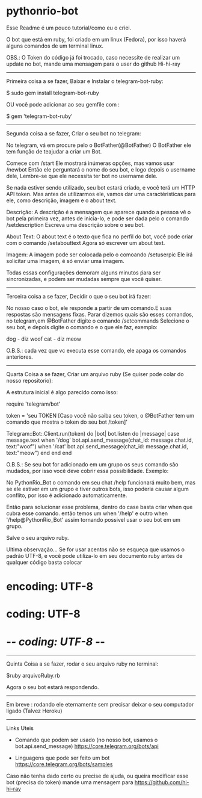 # pythonrio-bot
Esse Readme é um pouco tutorial/como eu o criei.

O bot que está em ruby, foi criado em um linux (Fedora), por isso haverá alguns comandos de um terminal linux.

OBS.: O Token do código já foi trocado, caso necessite de realizar um update no bot, mande uma mensagem para o user do github Hi-hi-ray

------------------------------------------------------------------------------------------------------------------------------
Primeira coisa a se fazer, Baixar e Instalar o telegram-bot-ruby:

$ sudo gem install telegram-bot-ruby

OU você pode adicionar ao seu gemfile com : 

$ gem 'telegram-bot-ruby'

------------------------------------------------------------------------------------------------------------------------------
Segunda coisa a se fazer, Criar o seu bot no telegram:

No telegram, vá em procure pelo o BotFather(@BotFather)
O BotFather ele tem função de teajudar a criar um Bot.

Comece com /start
Ele mostrará inúmeras opções, mas vamos usar /newbot
Então ele perguntará o nome do seu bot, e logo depois o username dele, Lembre-se que ele necessita ter bot no username dele.

Se nada estiver sendo utilizado, seu bot estará criado, e você terá um HTTP API token.
Mas antes de utilizarmos ele, vamos dar uma caractéristicas para ele, como descrição, imagem e o about text.

Descrição:
A descrição é a mensagem que aparece quando a pessoa vê o bot pela primeira vez, antes de inicia-lo, e pode ser dada pelo o comando /setdescription
Escreva uma descrição sobre o seu bot.

About Text:
O about text é o texto que fica no perfil do bot, você pode criar com o comando /setabouttext
Agora só escrever um about text.

Imagem:
A imagem pode ser colocada pelo o comoando /setuserpic
Ele irá solicitar uma imagem, é só enviar uma imagem. 

Todas essas configurações demoram alguns minutos ṕara ser sincronizadas, e podem ser mudadas sempre que você quiser.

------------------------------------------------------------------------------------------------------------------------------
Terceira coisa a se fazer, Decidir o que o seu bot irá fazer:

No nosso caso o bot, ele responde a partir de um comando.E suas respostas são mensagens fixas.
Parar dizemos quais são esses comandos, no telegram,em @BotFather digite o comando /setcommands
Selecione o seu bot, e depois digite o comando e o que ele faz, exemplo:

dog - diz woof
cat - diz meow

O.B.S.: cada vez que vc executa esse comando, ele apaga os comandos anteriores.

------------------------------------------------------------------------------------------------------------------------------
Quarta Coisa a se fazer, Criar um arquivo ruby (Se quiser pode colar do nosso repositorio):

A estrutura inicial é algo parecido como isso:

require 'telegram/bot'

token = 'seu TOKEN [Caso você não saiba seu token, o @BotFather tem um comando que mostra o token do seu bot /token]'

Telegram::Bot::Client.run(token) do |bot|
  bot.listen do |message|
    case message.text
      when '/dog'
        bot.api.send_message(chat_id: message.chat.id, text:"woof")
      when '/cat'
        bot.api.send_message(chat_id: message.chat.id, text:"meow")
    end
  end
end  

O.B.S.: Se seu bot for adicionado em um grupo os seus comando são mudados, por isso você deve cobrir essa possibilidade. 
Exemplo:

No PythonRio_Bot o comando em seu chat /help funcionará muito bem, mas se ele estiver em um grupo e tiver outros bots, isso poderia causar algum conflito, por isso é adicionado automaticamente.

Então para solucionar esse problema, dentro do case basta criar when que cubra esse comando.
 então temos um 
 when '/help'
 e outro 
 when '/help@PythonRio_Bot'
 assim tornando possivel usar o seu bot em um grupo.

Salve o seu arquivo ruby.

Ultima observação... Se for usar acentos não se esqueça que usamos o padrão UTF-8, e você pode utiliza-lo em seu documento ruby antes de qualquer código basta colocar

# encoding: UTF-8
# coding: UTF-8
# -*- coding: UTF-8 -*-

------------------------------------------------------------------------------------------------------------------------------
Quinta Coisa a se fazer, rodar o seu arquivo ruby no terminal:

$ruby arquivoRuby.rb

Agora o seu bot estará respondendo.

------------------------------------------------------------------------------------------------------------------------------
Em breve : rodando ele eternamente sem precisar deixar o seu computador ligado (Talvez Heroku)

------------------------------------------------------------------------------------------------------------------------------
Links Uteis

+ Comando que podem ser usado (no nosso bot, usamos o bot.api.send_message)
https://core.telegram.org/bots/api

+ Linguagens que pode ser feito um bot
https://core.telegram.org/bots/samples

Caso não tenha dado certo ou precise de ajuda, ou queira modificar esse bot (precisa do token) mande uma mensagem para https://github.com/hi-hi-ray

